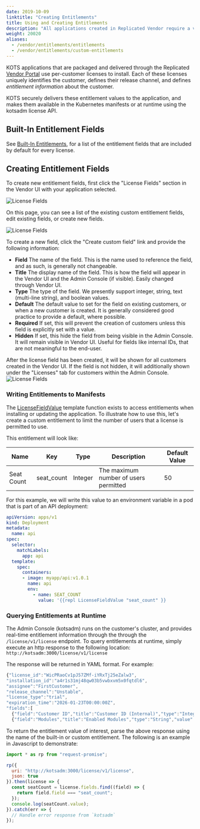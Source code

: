 ```yaml
---
date: 2019-10-09
linktitle: "Creating Entitlements"
title: Using and Creating Entitlements
description: "All applications created in Replicated Vendor require a valid license file to install. This license file contains some standard, pre-built entitlements, but can also include any custom entitlement fields required by the application. Kots will securely deliver these entitlement values and make them available when building the Kubernetes manifests or at runtime using the titled API"
weight: 20020
aliases: 
  - /vendor/entitlements/entitlements
  - /vendor/entitlements/custom-entitlements
---
```


KOTS applications that are packaged and delivered through the Replicated [Vendor Portal](https://vendor.replicated.com) use per-customer licenses to install. Each of these licenses uniquely identifies the customer, defines their release channel, and defines _entitlement information_ about the customer.  

KOTS securely delivers these entitlement values to the application, and makes them available in the Kubernetes manifests or at runtime using the kotsadm license API.

## Built-In Entitlement Fields
See [Built-In Entitlements](/vendor/entitlements/built-in-entitlements), for a list of the entitlement fields that are included by default for every license.  

## Creating Entitlement Fields
To create new entitlement fields, first click the "License Fields" section in the Vendor UI with your application selected. 

![License Fields](/images/license-fields.png)

On this page, you can see a list of the existing custom entitlement fields, edit existing fields, or create new fields. 

![License Fields](/images/license-fields-create.png)

To create a new field, click the "Create custom field" link and provide the following information: 

* **Field** The name of the field. This is the name used to reference the field, and as such, is generally not changeable. 
* **Title** The display name of the field. This is how the field will appear in the Vendor UI and the Admin Console (if visible). Easily changed through Vendor UI. 
* **Type** The type of the field. We presently support integer, string, text (multi-line string), and boolean values. 
* **Default** The default value to set for the field on existing customers, or when a new customer is created. It is generally considered good practice to provide a default, where possible. 
* **Required** If set, this will prevent the creation of customers unless this field is explicitly set with a value. 
* **Hidden** If set, this hide the field from being visible in the Admin Console. It will remain visible in Vendor UI. Useful for fields like internal IDs, that are not meaningful to the end-user. 

After the license field has been created, it will be shown for all customers created in the Vendor UI. If the field is not hidden, it will additionally shown under the "Licenses" tab for customers within the Admin Console. 
 ![License Fields](/images/license-fields-customer.png)


### Writing Entitlements to Manifests
The [LicenseFieldValue](/reference/template-functions/license-context) template function exists to access entitlements when installing or updating the application. To illustrate how to use this, let's create a custom entitlement to limit the number of users that a license is permitted to use.

This entitlement will look like:

| Name | Key | Type | Description | Default Value |
|------|-----|------|-------------|---------------|
| Seat Count | seat_count | Integer | The maximum number of users permitted | 50 |

For this example, we will write this value to an environment variable in a pod that is part of an API deployment:

```yaml
apiVersion: apps/v1
kind: Deployment
metadata:
  name: api
spec:
  selector:
    matchLabels:
      app: api
  template:
    spec:
      containers:
      - image: myapp/api:v1.0.1
        name: api
        env:
          - name: SEAT_COUNT
            value: '{{repl LicenseFieldValue "seat_count" }}
```

### Querying Entitlements at Runtime
The Admin Console (kotsadm) runs on the customer's cluster, and provides real-time entitlement information through the through the `/license/v1/license` endpoint. To query entitlements at runtime, simply execute an http response to the following location: `http://kotsadm:3000/license/v1/license`

The response will be returned in YAML format. For example: 
```javascript
{"license_id":"WicPRaoCv1pJ57ZMf-iYRxTj25eZalw3",
"installation_id":"a4r1s31mj48qw03b5vwbxvm5x0fqtdl6",
"assignee":"FirstCustomer",
"release_channel":"Unstable",
"license_type":"trial",
"expiration_time":"2026-01-23T00:00:00Z",
"fields":[
  {"field":"Customer ID","title":"Customer ID (Internal)","type":"Integer","value":121,"hide_from_customer":true},
  {"field":"Modules","title":"Enabled Modules","type":"String","value":"Analytics, Integration"}]}
```

To return the entitlement value of interest, parse the above response using the name of the built-in or custom entitlement. The following is an example in Javascript to demonstrate: 

```javascript
import * as rp from "request-promise";

rp({
  uri: "http://kotsadm:3000/license/v1/license",
  json: true
}).then(license => {
  const seatCount = license.fields.find((field) => {
    return field.field === "seat_count";
  });
  console.log(seatCount.value);
}).catch(err => {
  // Handle error response from `kotsadm`
});
```
